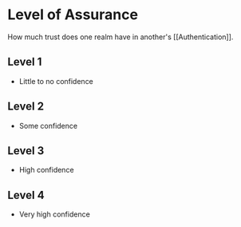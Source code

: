 # Level of Assurance
How much trust does one realm have in another's [[Authentication]].
## Level 1
- Little to no confidence
## Level 2
- Some confidence 
## Level 3
- High confidence 
## Level 4
- Very high confidence